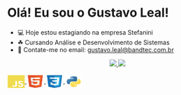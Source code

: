 # Olá! Eu sou o Gustavo Leal!
- 💻 Hoje estou estagiando na empresa Stefanini
- ☘ Cursando Análise e Desenvolvimento de Sistemas
- 🌱 Contate-me no email: gustavo.leal@bandtec.com.br

<div align="center">
  <a href="https://github.com/gustavo-leal">
  <img height="180em" src="https://github-readme-stats.vercel.app/api?username=gustavoleal&show_icons=true&theme=dark&include_all_commits=true&count_private=true"/>
  <img height="180em" src="https://github-readme-stats.vercel.app/api/top-langs/?username=gustavoleal&layout=compact&langs_count=7&theme=dark"/>
</div>
  <div style="display: inline_block"><br>
  <img align="center" alt="Gustavo-Js" height="30" width="40" src="https://raw.githubusercontent.com/devicons/devicon/master/icons/javascript/javascript-plain.svg">
  <img align="center" alt="Gustavo-HTML" height="30" width="40" src="https://raw.githubusercontent.com/devicons/devicon/master/icons/html5/html5-original.svg">
  <img align="center" alt="Gustavo-CSS" height="30" width="40" src="https://raw.githubusercontent.com/devicons/devicon/master/icons/css3/css3-original.svg">
  <img align="center" alt="Gustavo-Python" height="30" width="40" src="https://raw.githubusercontent.com/devicons/devicon/master/icons/python/python-original.svg">
</div>

